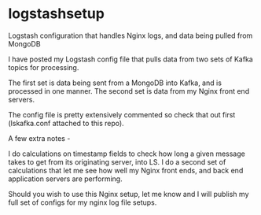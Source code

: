 # logstashsetup
Logstash configuration that handles Nginx logs, and data being pulled from MongoDB

I have posted my Logstash config file that pulls data from two sets of Kafka topics for processing.  

The first set is data being sent from a MongoDB into Kafka, and is processed in one manner.
The second set is data from my Nginx front end servers.

The config file is pretty extensively commented so check that out first (lskafka.conf attached to this repo).

A few extra notes -

I do calculations on timestamp fields to check how long a given message takes to get from its originating server, into LS.
I do a second set of calculations that let me see how well my Nginx front ends, and back end application servers are performing.

Should you wish to use this Nginx setup, let me know and I will publish my full set of configs for my nginx log file setups.
